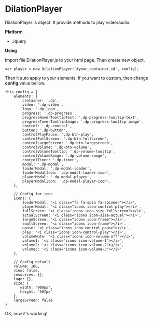 # DilationPlayer

DilationPlayer is object, It provide methods to play video/audio.

**Platform**
- Jquery

**Using**

Import file DilationPlayer.js to your html page. Then create new object.

```
var player = new DilationPlayer('#your_container_id', config);
```

Then it auto apply to your elements. If you want to custom, then change **config** value bellow.

```
this.config = {
	elements: {
		container: '.dp',
		video: '.dp-video',
		logo: '.dp-logo',
		progress: '.dp-progress',
		progressHoverTooltipText: '.dp-progress-tooltip-text',
		progressToverTooltipImage: '.dp-progress-tooltip-image',
		control: '.dp-control',
		button: '.dp-button',
		controlPlayPause: '.dp-btn-play',
		controlFullScreen: '.dp-btn-fullscreen',
		controlLargeScreen: '.dp-btn-largescreen',
		controlVolume: '.dp-btn-volume',
		controlVolumeTooltip: '.dp-volume-tooltip',
		controlVolumeRange: '.dp-volume-range',
		controlTimer: '.dp-timer',
		modal: '.dp-modal',
		loaderModal: '.dp-modal-loader',
		loaderModalIcon: '.dp-modal-loader-icon',
		playerModal: '.dp-modal-player',
		playerModalIcon: '.dp-modal-player-icon',
	},

	// Config for icon
	icons: {
		loaderModal: '<i class="fa fa-spin fa-spinner"></i>',
		playerModal: '<i class="icons icon-control-play"></i>',
		fullScreen: '<i class="icons icon-size-fullscreen"></i>',
		actualScreen: '<i class="icons icon-size-actual"></i>',
		largeScreen: '<i class="icons icon-frame"></i>',
		smallScreen: '<i class="icons icon-frame"></i>',
		pause: '<i class="icons icon-control-pause"></i>',
		play: '<i class="icons icon-control-play"></i>',
		volumeMute: '<i class="icons icon-volume-off"></i>',
		volume1: '<i class="icons icon-volume-1"></i>',
		volume2: '<i class="icons icon-volume-2"></i>',
		volume3: '<i class="icons icon-volume-3"></i>'
	},

	// Config default
	volume: 100,
	view: false,
	resources: {},
	logo: {},
	size: {
	   width: '900px',
	   height: '507px'
	},
	largeScreen: false
}
```

OK, now it's working!

